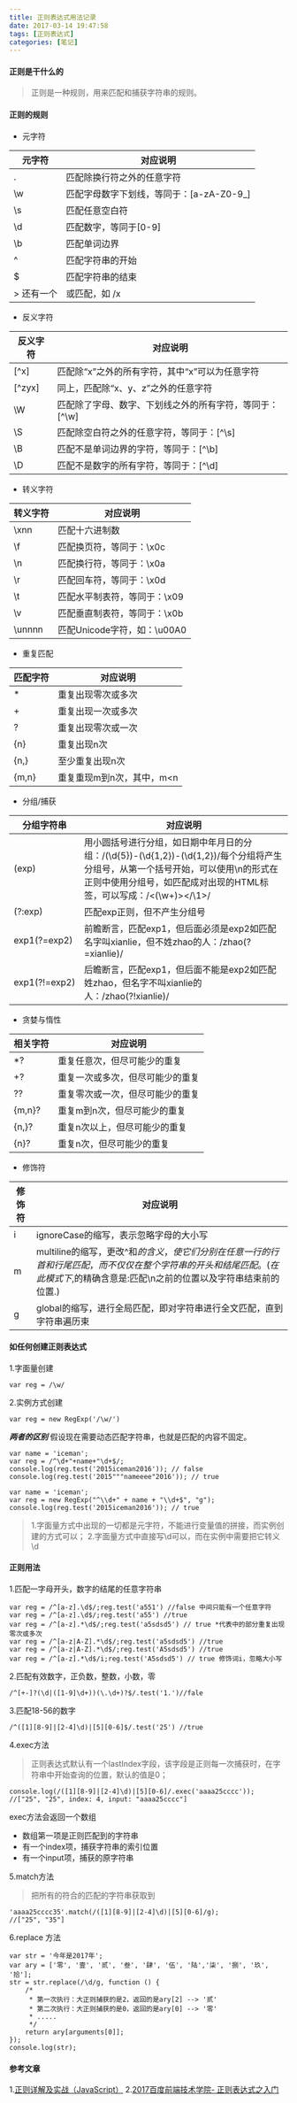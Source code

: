 ```yaml
---
title: 正则表达式用法记录
date: 2017-03-14 19:47:58
tags: [正则表达式]
categories: [笔记]
---
```

#### 正则是干什么的

> 正则是一种规则，用来匹配和捕获字符串的规则。
<!--more-->
#### 正则的规则

- 元字符

| 元字符 | 对应说明 |
| --------- | ------------ |
| . | 匹配除换行符之外的任意字符 |
| \w | 匹配字母数字下划线，等同于：[a-zA-Z0-9_] |
| \s | 匹配任意空白符 |
| \d | 匹配数字，等同于[0-9] |
| \b | 匹配单词边界 |
| ^ | 匹配字符串的开始 |
| $ | 	匹配字符串的结束 |
> 还有一个 |	或匹配，如 /x|y/ 正则可匹配x或y两个字符（ps: 与markdown的表格语法冲突）

<!--more-->
- 反义字符

| 反义字符 | 对应说明 |
| ------------ | ------------ |
| [^x] | 匹配除“x”之外的所有字符，其中“x”可以为任意字符 |
| [^zyx] | 同上，匹配除“x、y、z”之外的任意字符 |
| \W | 匹配除了字母、数字、下划线之外的所有字符，等同于：[^\w] |
| \S | 匹配除空白符之外的任意字符，等同于：[^\s] |
| \B | 匹配不是单词边界的字符，等同于：[^\b] |
| \D | 匹配不是数字的所有字符，等同于：[^\d] |

- 转义字符

| 转义字符 | 对应说明 |
| ------------ | ------------ |
| \xnn | 匹配十六进制数 |
| \f | 匹配换页符，等同于：\x0c |
| \n | 匹配换行符，等同于：\x0a |
| \r | 匹配回车符，等同于：\x0d |
| \t | 匹配水平制表符，等同于：\x09 |
| \v | 匹配垂直制表符，等同于：\x0b |
| \unnnn | 匹配Unicode字符，如：\u00A0 |

- 重复匹配

| 匹配字符 | 对应说明 |
| ------------ | ------------ |
| * | 重复出现零次或多次 |
| + | 重复出现一次或多次 |
| ? | 重复出现零次或一次 |
| {n} | 重复出现n次 |
| {n,} | 至少重复出现n次 |
| {m,n} | 重复重现m到n次，其中，m<n |

- 分组/捕获

| 分组字符串 | 对应说明 |
| --------------- | ------------ |
| (exp) | 用小圆括号进行分组，如日期中年月日的分组：/(\d{5})-(\d{1,2})-(\d{1,2})/每个分组将产生分组号，从第一个括号开始，可以使用\n的形式在正则中使用分组号，如匹配成对出现的HTML标签，可以写成：/<(\w+)><\/\1>/ |
| (?:exp) | 匹配exp正则，但不产生分组号 |
| exp1(?=exp2) | 前瞻断言，匹配exp1，但后面必须是exp2如匹配名字叫xianlie，但不姓zhao的人：/zhao(?=xianlie)/ |
| exp1(?!=exp2) | 后瞻断言，匹配exp1，但后面不能是exp2如匹配姓zhao，但名字不叫xianlie的人：/zhao(?!xianlie)/ |

- 贪婪与惰性

| 相关字符 | 对应说明 |
| --------------- | ------------ |
| *? | 重复任意次，但尽可能少的重复 |
| +? |	重复一次或多次，但尽可能少的重复 |
| ?? | 重复零次或一次，但尽可能少的重复 |
| {m,n}? |	重复m到n次，但尽可能少的重复 |
| {n,}? | 重复n次以上，但尽可能少的重复 |
| {n}? | 重复n次，但尽可能少的重复 |

- 修饰符

| 修饰符  | 对应说明 |
| --------------- | ------------ |
| i  | ignoreCase的缩写，表示忽略字母的大小写 |
| m | multiline的缩写，更改^和$的含义，使它们分别在任意一行的行首和行尾匹配，而不仅仅在整个字符串的开头和结尾匹配。(在此模式下,$的精确含意是:匹配\n之前的位置以及字符串结束前的位置.) |
| g |	global的缩写，进行全局匹配，即对字符串进行全文匹配，直到字符串遍历束 |

#### 如任何创建正则表达式

1.字面量创建

```
var reg = /\w/
```

2.实例方式创建

```
var reg = new RegExp('/\w/')
```
***两者的区别***
假设现在需要动态匹配字符串，也就是匹配的内容不固定。
    
```
var name = 'iceman';
var reg = /^\d+"+name+"\d+$/;
console.log(reg.test('2015iceman2016')); // false
console.log(reg.test('2015"""nameeee"2016')); // true
```

```
var name = 'iceman';
var reg = new RegExp("^\\d+" + name + "\\d+$", "g");
console.log(reg.test('2015iceman2016')); // true
```
> 1.字面量方式中出现的一切都是元字符，不能进行变量值的拼接，而实例创建的方式可以；
2.字面量方式中直接写\d可以，而在实例中需要把它转义 \\d

#### 正则用法

1.匹配一字母开头，数字的结尾的任意字符串

```
var reg = /^[a-z].\d$/;reg.test('a551') //false 中间只能有一个任意字符
var reg = /^[a-z].\d$/;reg.test('a55') //true
var reg = /^[a-z].*\d$/;reg.test('a5sdsd5') // true *代表中的部分重复出现零次或多次
var reg = /^[a-z|A-Z].*\d$/;reg.test('a5sdsd5') //true
var reg = /^[a-z|A-Z].*\d$/;reg.test('A5sdsd5') //true
var reg = /^[a-z].*\d$/i;reg.test('A5sdsd5') // true 修饰词i，忽略大小写
```

2.匹配有效数字，正负数，整数，小数，零

```
/^[+-]?(\d|([1-9]\d+))(\.\d+)?$/.test('1.')//fale
```

3.匹配18-56的数字

```
/^([1][8-9]|[2-4]\d)|[5][0-6]$/.test('25') //true
```
4.exec方法
> 正则表达式默认有一个lastIndex字段，该字段是正则每一次捕获时，在字符串中开始查询的位置，默认的值是0；

```
console.log(/([1][8-9]|[2-4]\d)|[5][0-6]/.exec('aaaa25cccc'));
//["25", "25", index: 4, input: "aaaa25cccc"]
```
exec方法会返回一个数组
* 数组第一项是正则匹配到的字符串
* 有一个index项，捕获字符串的索引位置
* 有一个input项，捕获的原字符串


5.match方法
> 把所有的符合的匹配的字符串获取到

```
'aaaa25cccc35'.match(/([1][8-9]|[2-4]\d)|[5][0-6]/g);
//["25", "35"]
```

6.replace 方法

```
var str = '今年是2017年';
var ary = ['零', '壹', '贰', '叁', '肆', '伍', '陆','柒', '捌', '玖', '拾'];
str = str.replace(/\d/g, function () {
    /*
     * 第一次执行：大正则捕获的是2，返回的是ary[2] --> '贰'
     * 第二次执行：大正则捕获的是0，返回的是ary[0] --> '零'
     * .....
     */
    return ary[arguments[0]];
});
console.log(str);
```

#### 参考文章

1.[正则详解及实战（JavaScript）](http://mp.weixin.qq.com/s?__biz=MzI0ODA2ODU2NQ==&mid=2651131481&idx=1&sn=270714903bdf5d21d20ccfc950f2f4cb&chksm=f257cee3c52047f53eb9b9437284036ebe963066f487405cbe078010ac3100c4c8b07c521fca&mpshare=1&scene=23&srcid=0314sWWuSMu6xGlLbJIQ1kbo#rd)
2.[2017百度前端技术学院- 正则表达式之入门](http://www.jianshu.com/p/4edfac6232ca#)